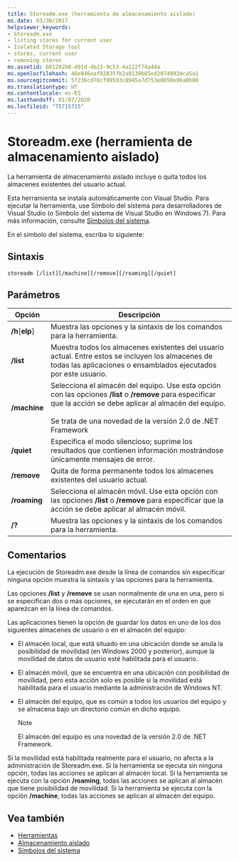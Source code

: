 ```yaml
---
title: Storeadm.exe (herramienta de almacenamiento aislado)
ms.date: 03/30/2017
helpviewer_keywords:
- Storeadm.exe
- listing stores for current user
- Isolated Storage tool
- stores, current user
- removing stores
ms.assetid: b81202b8-d91d-4b23-9c53-4a112f74a44a
ms.openlocfilehash: 46e846eaf92835fb2a9130b85ed20749934ca5a1
ms.sourcegitcommit: 5f236cd78cf09593c8945a7d753e0850e96a0b80
ms.translationtype: HT
ms.contentlocale: es-ES
ms.lasthandoff: 01/07/2020
ms.locfileid: "75715715"
---
```

# <a name="storeadmexe-isolated-storage-tool"></a>Storeadm.exe (herramienta de almacenamiento aislado)
La herramienta de almacenamiento aislado incluye o quita todos los almacenes existentes del usuario actual.  
  
 Esta herramienta se instala automáticamente con Visual Studio. Para ejecutar la herramienta, use Símbolo del sistema para desarrolladores de Visual Studio (o Símbolo del sistema de Visual Studio en Windows 7). Para más información, consulte [Símbolos del sistema](developer-command-prompt-for-vs.md).  
  
 En el símbolo del sistema, escriba lo siguiente:  
  
## <a name="syntax"></a>Sintaxis  
  
```console  
storeadm [/list][/machine][/remove][/roaming][/quiet]  
```  
  
## <a name="parameters"></a>Parámetros  
  
|Opción|Descripción|  
|------------|-----------------|  
|**/h**[**elp**]|Muestra las opciones y la sintaxis de los comandos para la herramienta.|  
|**/list**|Muestra todos los almacenes existentes del usuario actual. Entre estos se incluyen los almacenes de todas las aplicaciones o ensamblados ejecutados por este usuario.|  
|**/machine**|Selecciona el almacén del equipo. Use esta opción con las opciones **/list** o **/remove** para especificar que la acción se debe aplicar al almacén del equipo.<br /><br /> Se trata de una novedad de la versión 2.0 de .NET Framework|  
|**/quiet**|Especifica el modo silencioso; suprime los resultados que contienen información mostrándose únicamente mensajes de error.|  
|**/remove**|Quita de forma permanente todos los almacenes existentes del usuario actual.|  
|**/roaming**|Selecciona el almacén móvil. Use esta opción con las opciones **/list** o **/remove** para especificar que la acción se debe aplicar al almacén móvil.|  
|**/?**|Muestra las opciones y la sintaxis de los comandos para la herramienta.|  
  
## <a name="remarks"></a>Comentarios  
 La ejecución de Storeadm.exe desde la línea de comandos sin especificar ninguna opción muestra la sintaxis y las opciones para la herramienta.  
  
 Las opciones **/list** y **/remove** se usan normalmente de una en una, pero si se especifican dos o más opciones, se ejecutarán en el orden en que aparezcan en la línea de comandos.  
  
 Las aplicaciones tienen la opción de guardar los datos en uno de los dos siguientes almacenes de usuario o en el almacén del equipo:  
  
- El almacén local, que está situado en una ubicación donde se anula la posibilidad de movilidad (en Windows 2000 y posterior), aunque la movilidad de datos de usuario esté habilitada para el usuario.  
  
- El almacén móvil, que se encuentra en una ubicación con posibilidad de movilidad, pero esta acción solo es posible si la movilidad está habilitada para el usuario mediante la administración de Windows NT.  
  
- El almacén del equipo, que es común a todos los usuarios del equipo y se almacena bajo un directorio común en dicho equipo.  
  
    > [!NOTE]
    > El almacén del equipo es una novedad de la versión 2.0 de .NET Framework.  
  
 Si la movilidad está habilitada realmente para el usuario, no afecta a la administración de Storeadm.exe. Si la herramienta se ejecuta sin ninguna opción, todas las acciones se aplican al almacén local. Si la herramienta se ejecuta con la opción **/roaming**, todas las acciones se aplican al almacén que tiene posibilidad de movilidad. Si la herramienta se ejecuta con la opción **/machine**, todas las acciones se aplican al almacén del equipo.  
  
## <a name="see-also"></a>Vea también

- [Herramientas](index.md)
- [Almacenamiento aislado](../../standard/io/isolated-storage.md)
- [Símbolos del sistema](developer-command-prompt-for-vs.md)
